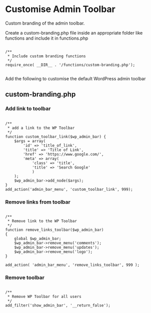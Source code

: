 # Customise Admin Toolbar

Custom branding of the admin toolbar. 

Create a custom-branding.php file inside an appropriate folder like functions and include it in functions.php

```

/**
 * Include custom branding functions
 */
require_once( __DIR__ . '/functions/custom-branding.php');


```

Add the following to customise the default WordPress admin toolbar

## custom-branding.php

### Add link to toolbar

```

/**
 * add a link to the WP Toolbar
 */
function custom_toolbar_link($wp_admin_bar) {
    $args = array(
        'id' => 'title_of_link',
        'title' => 'Title of Link', 
        'href' => 'https://www.google.com/', 
        'meta' => array(
            'class' => 'title', 
            'title' => 'Search Google'
            )
    );
    $wp_admin_bar->add_node($args);
}
add_action('admin_bar_menu', 'custom_toolbar_link', 999);

```

### Remove links from toolbar

```

/**
 * Remove link to the WP Toolbar
 */
function remove_links_toolbar($wp_admin_bar) 
{
    global $wp_admin_bar;
    $wp_admin_bar->remove_menu('comments');
    $wp_admin_bar->remove_menu('updates');
    $wp_admin_bar->remove_menu('logo');
}

add_action( 'admin_bar_menu', 'remove_links_toolbar', 999 );

```

### Remove toolbar

```

/**
 * Remove WP Toolbar for all users
 */
add_filter('show_admin_bar', '__return_false');

```